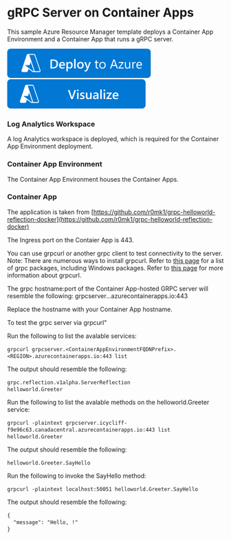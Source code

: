 # gRPC Server on Container Apps
This sample Azure Resource Manager template deploys a Container App Environment and a Container App that runs a gRPC server.

[![Deploy To Azure](https://raw.githubusercontent.com/Azure/azure-quickstart-templates/master/1-CONTRIBUTION-GUIDE/images/deploytoazure.svg?sanitize=true)](https://portal.azure.com/#create/Microsoft.Template/uri/https%3A%2F%2Fraw.githubusercontent.com%2Fazureossd%2FContainer-Apps%2Fmaster%2Fgrpc%2Fpython%2Fdeploy%2Fazuredeploy.json)  [![Visualize](https://raw.githubusercontent.com/Azure/azure-quickstart-templates/master/1-CONTRIBUTION-GUIDE/images/visualizebutton.svg?sanitize=true)](http://armviz.io/#/?load=https%3A%2F%2Fraw.githubusercontent.com%2Fazureossd%2FContainer-Apps%2Fmaster%2Fgrpc%2Fpython%2Fdeploy%2Fazuredeploy.json)

### Log Analytics Workspace

A log Analytics workspace is deployed, which is required for the Container App Environment deployment.

### Container App Environment

The Container App Environment houses the Container Apps.

### Container App
The application is taken from [https://github.com/r0mk1/grpc-helloworld-reflection-docker](https://github.com/r0mk1/grpc-helloworld-reflection-docker)

The Ingress port on the Contaier App is 443.

You can use grpcurl or another grpc client to test connectivity to the server.
Note: There are numerous ways to install grpcurl. Refer to [this page](https://repology.org/project/grpcurl/information) for a list of grpc packages, including Windows packages. Refer to [this page](https://github.com/fullstorydev/grpcurl) for more information about grpcurl.

The grpc hostname:port of the Container App-hosted GRPC server will resemble the following:
grpcserver.<ContainerAppEnvironmentFQDNPrefix>.<REGION>.azurecontainerapps.io:443

Replace the hostname with your Container App hostname.

To test the grpc server via grpcurl"

Run the following to list the avalable services:

```
grpcurl grpcserver.<ContainerAppEnvironmentFQDNPrefix>.<REGION>.azurecontainerapps.io:443 list
```

The output should resemble the following:

```
grpc.reflection.v1alpha.ServerReflection
helloworld.Greeter
```

Run the following to list the avalable methods on the helloworld.Greeter service:

```
grpcurl -plaintext grpcserver.icycliff-f9e96c63.canadacentral.azurecontainerapps.io:443 list helloworld.Greeter
```

The output should resemble the following:

```
helloworld.Greeter.SayHello
```

Run the following to invoke the SayHello method:

```
grpcurl -plaintext localhost:50051 helloworld.Greeter.SayHello
```

The output should resemble the following:

```
{
  "message": "Hello, !"
}
```
